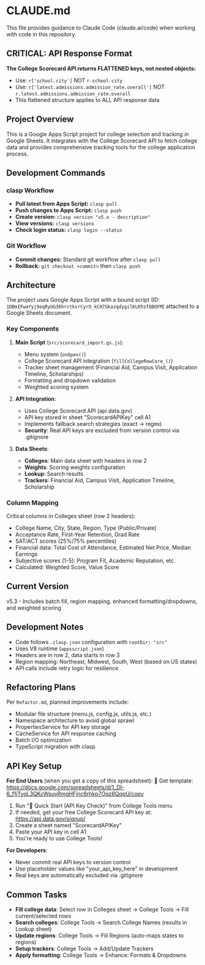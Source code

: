 # CLAUDE.md

This file provides guidance to Claude Code (claude.ai/code) when working with code in this repository.

## CRITICAL: API Response Format

**The College Scorecard API returns FLATTENED keys, not nested objects:**
- Use: `r['school.city']` NOT `r.school.city`
- Use: `r['latest.admissions.admission_rate.overall']` NOT `r.latest.admissions.admission_rate.overall`
- This flattened structure applies to ALL API response data

## Project Overview

This is a Google Apps Script project for college selection and tracking in Google Sheets. It integrates with the College Scorecard API to fetch college data and provides comprehensive tracking tools for the college application process.

## Development Commands

### clasp Workflow

- **Pull latest from Apps Script:** `clasp pull`
- **Push changes to Apps Script:** `clasp push`
- **Create version:** `clasp version "v5.x - description"`
- **View versions:** `clasp versions`
- **Check login status:** `clasp login --status`

### Git Workflow

- **Commit changes:** Standard git workflow after `clasp pull`
- **Rollback:** `git checkout <commit>` then `clasp push`

## Architecture

The project uses Google Apps Script with a bound script (ID: `1DBmIFwaYyj9eqRyUG36hrctksrCyrO_kCH7GkazqdygilKLKhsfQBOFM`) attached to a Google Sheets document.

### Key Components

1. **Main Script** (`src/scorecard_import.gs.js`):
   - Menu system (`onOpen()`)
   - College Scorecard API integration (`fillCollegeRowCore_()`)
   - Tracker sheet management (Financial Aid, Campus Visit, Application Timeline, Scholarships)
   - Formatting and dropdown validation
   - Weighted scoring system

2. **API Integration**:
   - Uses College Scorecard API (api.data.gov)
   - API key stored in sheet "ScorecardAPIKey" cell A1
   - Implements fallback search strategies (exact → regex)
   - **Security**: Real API keys are excluded from version control via .gitignore

3. **Data Sheets**:
   - **Colleges**: Main data sheet with headers in row 2
   - **Weights**: Scoring weights configuration
   - **Lookup**: Search results
   - **Trackers**: Financial Aid, Campus Visit, Application Timeline, Scholarship

### Column Mapping

Critical columns in Colleges sheet (row 2 headers):
- College Name, City, State, Region, Type (Public/Private)
- Acceptance Rate, First-Year Retention, Grad Rate
- SAT/ACT scores (25%/75% percentiles)
- Financial data: Total Cost of Attendance, Estimated Net Price, Median Earnings
- Subjective scores (1-5): Program Fit, Academic Reputation, etc.
- Calculated: Weighted Score, Value Score

## Current Version

v5.3 - Includes batch fill, region mapping, enhanced formatting/dropdowns, and weighted scoring

## Development Notes

- Code follows `.clasp.json` configuration with `rootDir: "src"`
- Uses V8 runtime (`appsscript.json`)
- Headers are in row 2, data starts in row 3
- Region mapping: Northeast, Midwest, South, West (based on US states)
- API calls include retry logic for resilience

## Refactoring Plans

Per `Refactor.md`, planned improvements include:
- Modular file structure (menu.js, config.js, utils.js, etc.)
- Namespace architecture to avoid global sprawl
- PropertiesService for API key storage
- CacheService for API response caching
- Batch I/O optimization
- TypeScript migration with clasp

## API Key Setup

**For End Users** (when you get a copy of this spreadsheet):
🔗 Get template: https://docs.google.com/spreadsheets/d/1_DI-6_f1jTyqL3QKcWsuyRmgHFjnc6rhkp7Oqz6QqpU/copy

1. Run "🚀 Quick Start (API Key Check)" from College Tools menu
2. If needed, get your free College Scorecard API key at: https://api.data.gov/signup/
3. Create a sheet named "ScorecardAPIKey" 
4. Paste your API key in cell A1
5. You're ready to use College Tools!

**For Developers**:
- Never commit real API keys to version control
- Use placeholder values like "your_api_key_here" in development
- Real keys are automatically excluded via .gitignore

## Common Tasks

- **Fill college data**: Select row in Colleges sheet → College Tools → Fill current/selected rows
- **Search colleges**: College Tools → Search College Names (results in Lookup sheet)
- **Update regions**: College Tools → Fill Regions (auto-maps states to regions)
- **Setup trackers**: College Tools → Add/Update Trackers
- **Apply formatting**: College Tools → Enhance: Formats & Dropdowns